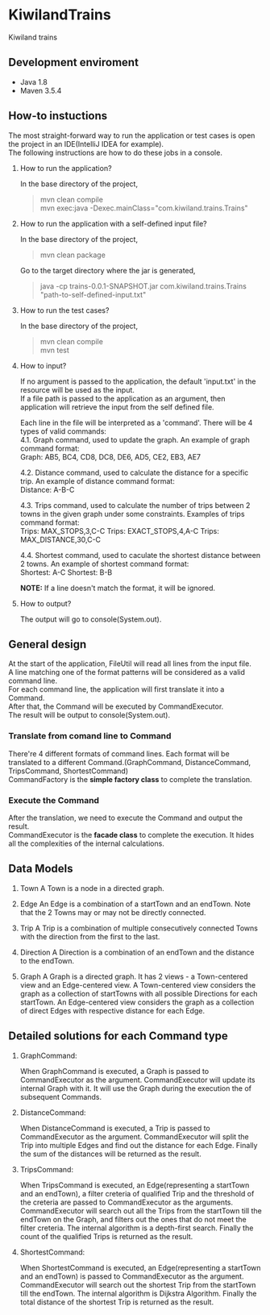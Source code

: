# KiwilandTrains
Kiwiland trains


## Development enviroment

* Java 1.8
* Maven 3.5.4

## How-to instuctions

The most straight-forward way to run the application or test cases is open the project in an IDE(IntelliJ IDEA for example).  
The following instructions are how to do these jobs in a console.

1. How to run the application?

   In the base directory of the project,
   >mvn clean compile  
   >mvn exec:java -Dexec.mainClass="com.kiwiland.trains.Trains"

2. How to run the application with a self-defined input file?

   In the base directory of the project,
   >mvn clean package

   Go to the target directory where the jar is generated,
   >java -cp trains-0.0.1-SNAPSHOT.jar com.kiwiland.trains.Trains "path-to-self-defined-input.txt"

3. How to run the test cases?

   In the base directory of the project,
   >mvn clean compile  
   >mvn test

4. How to input?

   If no argument is passed to the application, the default 'input.txt' in the resource will be used as the input.  
   If a file path is passed to the application as an argument, then application will retrieve the input from the self defined file.

   Each line in the file will be interpreted as a 'command'. There will be 4 types of valid commands:  
   4.1. Graph command, used to update the graph. An example of graph command format:  
   Graph: AB5, BC4, CD8, DC8, DE6, AD5, CE2, EB3, AE7

   4.2. Distance command, used to calculate the distance for a specific trip. An example of distance command format:  
   Distance: A-B-C

   4.3. Trips command, used to calculate the number of trips between 2 towns in the given graph under some constraints. Examples of trips command format:  
   Trips: MAX_STOPS,3,C-C
   Trips: EXACT_STOPS,4,A-C
   Trips: MAX_DISTANCE,30,C-C

   4.4. Shortest command, used to caculate the shortest distance between 2 towns. An example of shortest command format:  
   Shortest: A-C
   Shortest: B-B

   **NOTE:** If a line doesn't match the format, it will be ignored.

5. How to output?

   The output will go to console(System.out).

## General design

At the start of the application, FileUtil will read all lines from the input file.  
A line matching one of the format patterns will be considered as a valid command line.  
For each command line, the application will first translate it into a Command.  
After that, the Command will be executed by CommandExecutor.  
The result will be output to console(System.out).

### Translate from comand line to Command

There're 4 different formats of command lines. Each format will be translated to a different Command.(GraphCommand, DistanceCommand, TripsCommand, ShortestCommand)  
CommandFactory is the **simple factory class** to complete the translation.

### Execute the Command

After the translation, we need to execute the Command and output the result.  
CommandExecutor is the **facade class** to complete the execution. It hides all the complexities of the internal calculations.

## Data Models

1. Town
   A Town is a node in a directed graph.

2. Edge
   An Edge is a combination of a startTown and an endTown. Note that the 2 Towns may or may not be directly connected.

3. Trip
   A Trip is a combination of multiple consecutively connected Towns with the direction from the first to the last.

4. Direction
   A Direction is a combination of an endTown and the distance to the endTown.

5. Graph
   A Graph is a directed graph. It has 2 views - a Town-centered view and an Edge-centered view.
   A Town-centered view considers the graph as a collection of startTowns with all possible Directions for each startTown.
   An Edge-centered view considers the graph as a collection of direct Edges with respective distance for each Edge.

## Detailed solutions for each Command type

1. GraphCommand:

   When GraphCommand is executed, a Graph is passed to CommandExecutor as the argument.  CommandExecutor will update its internal Graph with it. It will use the Graph during the execution the of subsequent Commands.

2. DistanceCommand:

   When DistanceCommand is executed, a Trip is passed to CommandExecutor as the argument.  CommandExecutor will split the Trip into multiple Edges and find out the distance for each Edge. Finally the sum of the distances will be returned as the result.

3. TripsCommand:

   When TripsCommand is executed, an Edge(representing a startTown and an endTown), a filter creteria of qualified Trip and the threshold of the creteria are passed to CommandExecutor as the arguments.  
   CommandExecutor will search out all the Trips from the startTown till the endTown on the Graph, and filters out the ones that do not meet the filter creteria. The internal algorithm is a depth-first search. Finally the count of the qualified Trips is returned as the result.

4. ShortestCommand:

   When ShortestCommand is executed, an Edge(representing a startTown and an endTown) is passed to CommandExecutor as the argument.  
   CommandExecutor will search out the shortest Trip from the startTown till the endTown. The internal algorithm is Dijkstra Algorithm. Finally the total distance of the shortest Trip is returned as the result.

